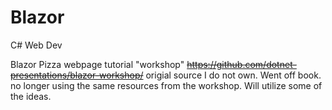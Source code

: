 # Blazor
C# Web Dev

Blazor Pizza webpage tutorial 
"workshop"
~~https://github.com/dotnet-presentations/blazor-workshop/~~ origial source I do not own.
Went off book. no longer using the same resources from the workshop. Will utilize some of the ideas. 
